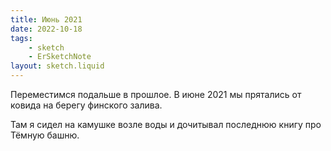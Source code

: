 ```yaml
---
title: Июнь 2021
date: 2022-10-18
tags:
    - sketch
    - ErSketchNote
layout: sketch.liquid
---
```


Переместимся подальше в прошлое. В июне 2021 мы прятались от ковида на берегу финского залива.

Там я сидел на камушке возле воды и дочитывал последнюю книгу про Тёмную башню.
